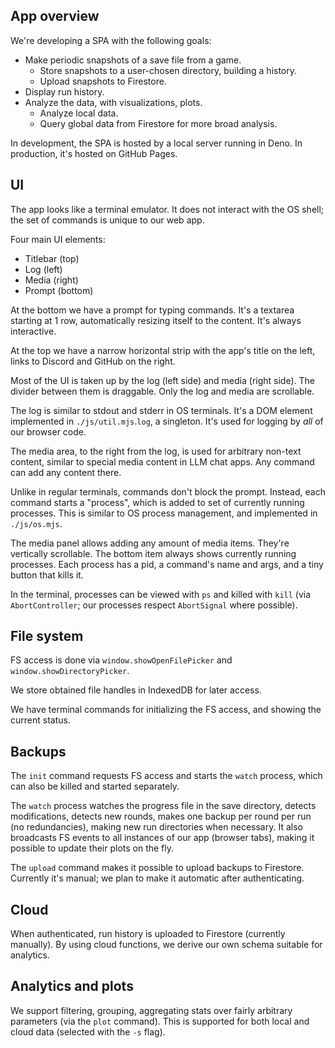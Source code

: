 ## App overview

We're developing a SPA with the following goals:
* Make periodic snapshots of a save file from a game.
  * Store snapshots to a user-chosen directory, building a history.
  * Upload snapshots to Firestore.
* Display run history.
* Analyze the data, with visualizations, plots.
  * Analyze local data.
  * Query global data from Firestore for more broad analysis.

In development, the SPA is hosted by a local server running in Deno. In production, it's hosted on GitHub Pages.

## UI

The app looks like a terminal emulator. It does not interact with the OS shell; the set of commands is unique to our web app.

Four main UI elements:
* Titlebar (top)
* Log (left)
* Media (right)
* Prompt (bottom)

At the bottom we have a prompt for typing commands. It's a textarea starting at 1 row, automatically resizing itself to the content. It's always interactive.

At the top we have a narrow horizontal strip with the app's title on the left, links to Discord and GitHub on the right.

Most of the UI is taken up by the log (left side) and media (right side). The divider between them is draggable. Only the log and media are scrollable.

The log is similar to stdout and stderr in OS terminals. It's a DOM element implemented in `./js/util.mjs`.`log`, a singleton. It's used for logging by _all_ of our browser code.

The media area, to the right from the log, is used for arbitrary non-text content, similar to special media content in LLM chat apps. Any command can add any content there.

Unlike in regular terminals, commands don't block the prompt. Instead, each command starts a "process", which is added to set of currently running processes. This is similar to OS process management, and implemented in `./js/os.mjs`.

The media panel allows adding any amount of media items. They're vertically scrollable. The bottom item always shows currently running processes. Each process has a pid, a command's name and args, and a tiny button that kills it.

In the terminal, processes can be viewed with `ps` and killed with `kill` (via `AbortController`; our processes respect `AbortSignal` where possible).

## File system

FS access is done via `window.showOpenFilePicker` and `window.showDirectoryPicker`.

We store obtained file handles in IndexedDB for later access.

We have terminal commands for initializing the FS access, and showing the current status.

## Backups

The `init` command requests FS access and starts the `watch` process, which can also be killed and started separately.

The `watch` process watches the progress file in the save directory, detects modifications, detects new rounds, makes one backup per round per run (no redundancies), making new run directories when necessary. It also broadcasts FS events to all instances of our app (browser tabs), making it possible to update their plots on the fly.

The `upload` command makes it possible to upload backups to Firestore. Currently it's manual; we plan to make it automatic after authenticating.

## Cloud

When authenticated, run history is uploaded to Firestore (currently manually). By using cloud functions, we derive our own schema suitable for analytics.

## Analytics and plots

We support filtering, grouping, aggregating stats over fairly arbitrary parameters (via the `plot` command). This is supported for both local and cloud data (selected with the `-s` flag).